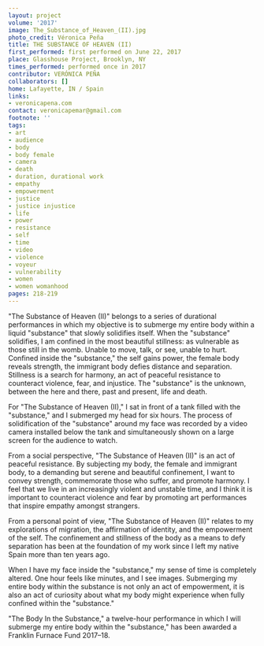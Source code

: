 ```yaml
---
layout: project
volume: '2017'
image: The_Substance_of_Heaven_(II).jpg
photo_credit: Véronica Peña
title: THE SUBSTANCE OF HEAVEN (II)
first_performed: first performed on June 22, 2017
place: Glasshouse Project, Brooklyn, NY
times_performed: performed once in 2017
contributor: VERÓNICA PEÑA
collaborators: []
home: Lafayette, IN / Spain
links:
- veronicapena.com
contact: veronicapemar@gmail.com
footnote: ''
tags:
- art
- audience
- body
- body female
- camera
- death
- duration, durational work
- empathy
- empowerment
- justice
- justice injustice
- life
- power
- resistance
- self
- time
- video
- violence
- voyeur
- vulnerability
- women
- women womanhood
pages: 218-219
---
```


"The Substance of Heaven (II)" belongs to a series of durational performances in which my objective is to submerge my entire body within a liquid "substance" that slowly solidifies itself. When the "substance" solidifies, I am confined in the most beautiful stillness: as vulnerable as those still in the womb. Unable to move, talk, or see, unable to hurt. Confined inside the "substance," the self gains power, the female body reveals strength, the immigrant body defies distance and separation. Stillness is a search for harmony, an act of peaceful resistance to counteract violence, fear, and injustice. The "substance" is the unknown, between the here and there, past and present, life and death.

For "The Substance of Heaven (II)," I sat in front of a tank filled with the "substance," and I submerged my head for six hours. The process of solidification of the "substance" around my face was recorded by a video camera installed below the tank and simultaneously shown on a large screen for the audience to watch.

From a social perspective, "The Substance of Heaven (II)" is an act of peaceful resistance. By subjecting my body, the female and immigrant body, to a demanding but serene and beautiful confinement, I want to convey strength, commemorate those who suffer, and promote harmony. I feel that we live in an increasingly violent and unstable time, and I think it is important to counteract violence and fear by promoting art performances that inspire empathy amongst strangers.

From a personal point of view, "The Substance of Heaven (II)" relates to my explorations of migration, the affirmation of identity, and the empowerment of the self. The confinement and stillness of the body as a means to defy separation has been at the foundation of my work since I left my native Spain more than ten years ago.

When I have my face inside the "substance," my sense of time is completely altered. One hour feels like minutes, and I see images. Submerging my entire body within the substance is not only an act of empowerment, it is also an act of curiosity about what my body might experience when fully confined within the "substance."

"The Body In the Substance," a twelve-hour performance in which I will submerge my entire body within the "substance," has been awarded a Franklin Furnace Fund 2017–18.
